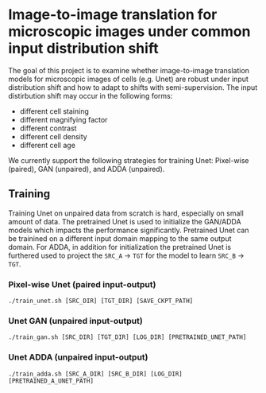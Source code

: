 # Image-to-image translation for microscopic images under common input distribution shift
The goal of this project is to examine whether image-to-image translation models for microscopic images of cells (e.g. Unet) are robust under input distribution shift and how to adapt to shifts with semi-supervision.
The input distirbution shift may occur in the following forms:
* different cell staining
* different magnifying factor
* different contrast
* different cell density
* different cell age

We currently support the following strategies for training Unet: Pixel-wise (paired), GAN (unpaired), and ADDA (unpaired).

## Training
Training Unet on unpaired data from scratch is hard, especially on small amount of data.
The pretrained Unet is used to initialize the GAN/ADDA models which impacts the performance significantly.
Pretrained Unet can be trainined on a different input domain mapping to the same output domain.
For ADDA, in addition for initialization the pretrained Unet is furthered used to project the `SRC_A` &rarr; `TGT` for the model to learn `SRC_B` &rarr; `TGT`.

### Pixel-wise Unet (paired input-output)
```
./train_unet.sh [SRC_DIR] [TGT_DIR] [SAVE_CKPT_PATH]
```
### Unet GAN (unpaired input-output)
```
./train_gan.sh [SRC_DIR] [TGT_DIR] [LOG_DIR] [PRETRAINED_UNET_PATH] 
```
### Unet ADDA (unpaired input-output)
```
./train_adda.sh [SRC_A_DIR] [SRC_B_DIR] [LOG_DIR] [PRETRAINED_A_UNET_PATH] 
```
